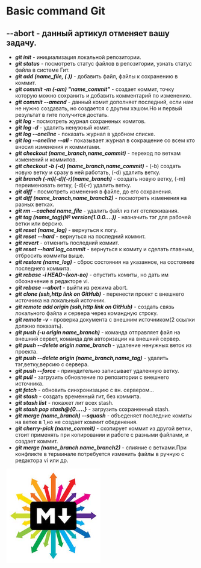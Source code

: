 # Basic command Git
## --abort - данный артикул отменяет вашу задачу.
* **_git init_** - инициализация локальной репозитории.
* **_git status_** - посмотреть статус файлов в репозитории, узнать статус файла в системе Гит.
* **_git add (name_file, (.))_** - добавить файл, файлы к сохранению в коммит.
* **_git commit -m (-am) "name_commit"_** - создает коммит, точку которую можно сохранить и добавить комментарий по изменению.
* **_git commit --amend_** - данный комит дополняет последний, если нам не нужно создавать, но создается с другим хэшом.Но и первый результат в гите получится достать.
* **_git log_** - посмотреть журнал сохраненых комитов. 
* **_git log -d_** - удалить ненужный комит.
* **_git log --oneline_** - показать журнал в удобном списке.
* **_git log --oneline --all_** - показывает журнал в сокращение со всем кто вносил изменения и коммитами.
* **_git checkout (name_branch,name_commit)_** - переход по веткам изменений и коммитов.
* **_git checkout -b (-d) (name_branch,name_commit)_** - (-b) создать новую ветку и сразу в ней работать, (-d) удалить ветку.
* **_git branch (-m)(-d)(-r)(name_branch)_** - создать новую ветку, (-m) переименовать ветку, (-d)(-r) удалить ветку.
* **_git diff_** - посмотреть изменения в файле, до его сохранения.
* **_git diff (name_branch,name_branch2)_** - посмотреть изменения на разных ветках.
* **_git rm --cached name_file_** - удалить файл из гит отслеживания.
* **_git tag (name_tag)(№ version(1.0.0....))_** - назначить тэг для рабочей ветки или версию.
* **_git reset (name_log)_** - вернуться к логу.
* **_git reset --hard_** - вернуться на последний коммит. 
* **_git revert_** - отменить последний комиит.
* **_git reset --hard log_commit_** - вернуться к комиту и сделать главным, отбросить коммиты выше. 
* **_git restore (name_log)_** - сброс состояния на указанное, на состояние последнего коммита.
* **_git rebase -i HEAD~(кол-во)_** - опустить комиты, но дать им обозначение в редакторе vi.
* **_git rebase --abort_** - выйти из режима abort.
* **_git clone (ssh,http link on GitHub)_** - перенести проект с внешнего источника на локальный источник.
* **_git remote add origin (ssh,http link on GitHub)_** - создать связь локального файла и сервера через командную строку.
* **_git remote -v_** - проверка документа с внешним источником(2 ссылки должно показать).
* **_git push (-u origin name_branch)_** - команда отправляет файл на внешний сервет, команда для авторизации на внешний сервер.
* **_git push --delete origin name_branch_** - удаление ненужных веток из проекта.
* **_git push --delete origin (name_branch,name_tag)_** - удалить тэг,ветку,версию с сервера. 
* **_git push --force_** - принудительно записывает удаленную ветку.
* **_git pull_** - загрузить обновление по репозитории с внешнего источника.
* **_git fetch_** - обновить синхронизацию с вн. сервером...
* **_git stash_** - создать временный гит, без коммита.
* **_git stash list_** - покажет лит всех stash.
* **_git stash pop stash@{0.....}_** - загрузить сохраненный stash.
* **_git merge (name_branch) --squash_** - объеденяет последние комиты на ветке в 1,но не создает коммит обеденения.
* **_git cherry-pick (name_commit)_** - скопирует коммит из другой ветки, стоит применять при копировании и работе с разными файлами, и создает коммит.
* **_git merge (name_branch name_branch2)_** - слияние с ветками.При конфликте в терминале потребуется изменить файлы в ручную с редактора vi или др.



![markdown_jpg](markdown.jpg)